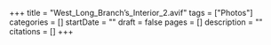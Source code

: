 +++
title = "West_Long_Branch’s_Interior_2.avif"
tags = ["Photos"]
categories = []
startDate = ""
draft = false
pages = []
description = ""
citations = []
+++
